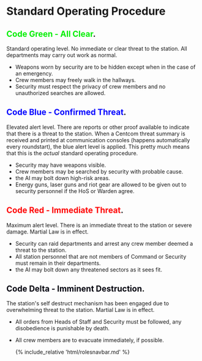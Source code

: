 # Standard Operating Procedure

## <font color= "#green">Code Green - All Clear</font>.

Standard operating level. No immediate or clear threat to the station. All departments may carry out work as normal.

- Weapons worn by security are to be hidden except when in the case of an emergency.
- Crew members may freely walk in the hallways.
- Security must respect the privacy of crew members and no unauthorized searches are allowed.

## <font color= "blue">Code Blue - Confirmed Threat</font>.

Elevated alert level. There are reports or other proof available to indicate that there is a threat to the station. When a Centcom threat summary is received and printed at communication consoles (happens automatically every roundstart), the blue alert level is applied. This pretty much means that this is the _actual_ standard operating procedure.

- Security may have weapons visible.
- Crew members may be searched by security with probable cause.
- the AI may bolt down high-risk areas.
- Energy guns, laser guns and riot gear are allowed to be given out to security personnel if the HoS or Warden agree.

## <font color= "red">Code Red - Immediate Threat</font>.

Maximum alert level. There is an immediate threat to the station or severe damage. Martial Law is in effect.

- Security can raid departments and arrest any crew member deemed a threat to the station.
- All station personnel that are not members of Command or Security must remain in their departments.
- the AI may bolt down any threatened sectors as it sees fit.

## <font color= "#purple">Code Delta - Imminent Destruction</font>.

The station's self destruct mechanism has been engaged due to overwhelming threat to the station. Martial Law is in effect.

- All orders from Heads of Staff and Security must be followed, any disobedience is punishable by death.
- All crew members are to evacuate immediately, if possible.



    {% include_relative 'html/rolesnavbar.md' %}
